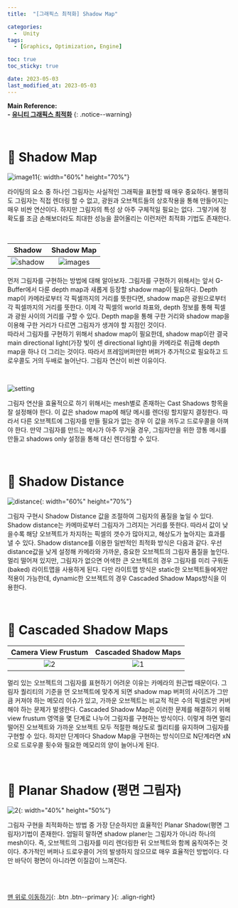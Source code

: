 ```yaml
---
title:  "[그래픽스 최적화] Shadow Map" 

categories:
  -  Unity
tags:
  - [Graphics, Optimization, Engine]

toc: true
toc_sticky: true

date: 2023-05-03
last_modified_at: 2023-05-03
---
```



**Main Reference: <br>- [유니티 그래픽스 최적화](https://product.kyobobook.co.kr/detail/S000001888125)**
{: .notice--warning}

<br>

# 🐳 Shadow Map

![image11](https://user-images.githubusercontent.com/96368476/235971820-fa0a1dd6-70e9-46cd-b923-9680ad1d2f07.png){: width="60%" height="70%"}

라이팅의 요소 중 하나인 그림자는 사실적인 그래픽을 표현할 때 매우 중요하다. 불행히도 그림자는 직접 렌더링 할 수 없고, 광원과 오브젝트들의 상호작용을 통해 만들어지는 매우 비싼 연산이다. 하지만 그림자의 특성 상 아주 구체적일 필요는 없다. 그렇기에 정확도를 조금 손해보더라도 최대한 성능을 끌어올리는 이런저런 최적화 기법도 존재한다.


<br>

| Shadow | Shadow Map |
|:-:|:-:|
|![shadow](https://user-images.githubusercontent.com/96368476/235975526-8bdca76e-8531-4563-9bc3-21352e99784d.png)|![images](https://user-images.githubusercontent.com/96368476/235972537-40687846-ed52-4836-9ace-c2d9f487e575.jpeg)|  

먼저 그림자를 구현하는 방법에 대해 알아보자. 그림자를 구현하기 위해서는 앞서 G-Buffer에서 다룬 depth map과 새롭게 등장할 shadow map이 필요하다. Depth map이 카메라로부터 각 픽셀까지의 거리를 뜻한다면, shadow map은 광원으로부터 각 픽셀까지의 거리를 뜻한다. 이제 각 픽셀의 world 좌표와, depth 정보를 통해 픽셀과 광원 사이의 거리를 구할 수 있다. Depth map을 통해 구한 거리와 shadow map을 이용해 구한 거리가 다르면 그림자가 생겨야 할 지점인 것이다. <br>따라서 그림자를 구현하기 위해서 shadow map이 필요한데, shadow map이란 결국 main directional light(가장 빛이 센 directional light)을 카메라로 취급해 depth map을 하나 더 그리는 것이다. 따라서 프레임버퍼만한 버퍼가 추가적으로 필요하고 드로우콜도 거의 두배로 늘어난다. 그림자 연산이 비싼 이유이다.

<br>

![setting](https://user-images.githubusercontent.com/96368476/235981326-74138ec6-ec9b-485d-91f7-fe813e3ce62e.png)

그림자 연산을 효율적으로 하기 위해서는 mesh별로 존재하는 Cast Shadows 항목을 잘 설정해야 한다. 이 값은 shadow map에 해당 메시를 렌더링 할지말지 결정한다. 따라서 다른 오브젝트에 그림자를 만들 필요가 없는 경우 이 값을 꺼두고 드로우콜을 아껴야 한다. 만약 그림자를 만드는 메시가 아주 무거울 경우, 그림자만을 위한 깡통 메시를 만들고 shadows only 설정을 통해 대신 렌더링할 수 있다.



<br>


# 🐳 Shadow Distance

![distance](https://user-images.githubusercontent.com/96368476/236117104-1924111c-99a2-4a73-8999-da9db7768fde.jpeg){: width="60%" height="70%"}

그림자 구현시 Shadow Distance 값을 조절하여 그림자의 품질을 높일 수 있다. Shadow distance는 카메마로부터 그림자가 그려지는 거리를 뜻한다. 따라서 값이 낮을수록 해당 오브젝트가 차지하는 픽셀의 갯수가 많아지고, 해상도가 높아지는 효과를 낼 수 있다. Shadow distance를 이용한 일반적인 최적화 방식은 다음과 같다. 우선 distance값을 낮게 설정해 카메라와 가까운, 중요한 오브젝트의 그림자 품질을 높인다. 멀리 떨어져 있지만, 그림자가 없으면 어색한 큰 오브젝트의 경우 그림자를 미리 구워둔(baked) 라이트맵을 사용하게 된다. 다만 라이트맵 방식은 static한 오브젝트들에게만 적용이 가능한데, dynamic한 오브젝트의 경우 Cascaded Shadow Maps방식을 이용한다.


<br>


# 🐳 Cascaded Shadow Maps

| Camera View Frustum | Cascaded Shadow Maps |
|:-:|:-:|
|![2](https://user-images.githubusercontent.com/96368476/236127330-0924be69-9766-41e8-91cc-4f4e1f9c9e67.png)|![1](https://user-images.githubusercontent.com/96368476/236127323-08db91c5-918d-405b-b678-4afe6d65fc69.png)|  

멀리 있는 오브젝트의 그림자를 표현하기 어려운 이유는 카메라의 원근법 때문이다. 그림자 퀄리티의 기준을 먼 오브젝트에 맞추게 되면 shadow map 버퍼의 사이즈가 그만큼 커져야 하는 메모리 이슈가 있고, 가까운 오브젝트는 비교적 적은 수의 픽셀로만 커버해야 하는 문제가 발생한다. Cascaded Shadow Map은 이러한 문제를 해결하기 위해 view frustum 영역을 몇 단계로 나누어 그림자를 구현하는 방식이다. 이렇게 하면 멀리 떨어진 오브젝트와 가까운 오브젝트 모두 적절한 해상도로 퀄리티를 유지하며 그림자를 구현할 수 있다. 하지만 단계마다 Shadow Map을 구현하는 방식이므로 N단계라면 xN으로 드로우콜 횟수와 필요한 메모리의 양이 늘어나게 된다.



<br>


# 🐳 Planar Shadow (평면 그림자)

![2](https://user-images.githubusercontent.com/96368476/236137800-69860195-f901-4666-baad-b93a87fc15b7.jpeg){: width="40%" height="50%"}

그림자 구현을 최적화하는 방법 중 가장 단순하지만 효율적인 Planar Shadow(평면 그림자)기법이 존재한다. 엄밀히 말하면 shadow planer는 그림자가 아니라 하나의 mesh이다. 즉, 오브젝트의 그림자를 미리 렌더링한 뒤 오브젝트와 함께 움직여주는 것이다. 추가적인 버퍼나 드로우콜이 거의 발생하지 않으므로 매우 효율적인 방법이다. 다만 바닥이 평면이 아니라면 이질감이 느껴진다.



<br>
<br>


[맨 위로 이동하기](#){: .btn .btn--primary }{: .align-right}